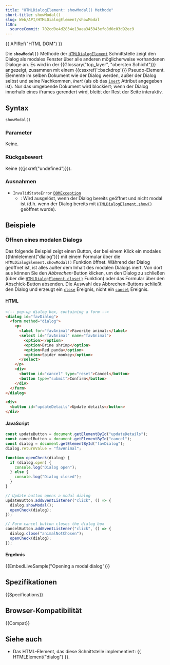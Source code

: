 ```yaml
---
title: "HTMLDialogElement: showModal() Methode"
short-title: showModal()
slug: Web/API/HTMLDialogElement/showModal
l10n:
  sourceCommit: 702cd9e4d2834e13aea345943efc8d0c03d92ec9
---
```


{{ APIRef("HTML DOM") }}

Die **`showModal()`** Methode der
[`HTMLDialogElement`](/de/docs/Web/API/HTMLDialogElement) Schnittstelle zeigt den Dialog als modales Fenster über alle anderen möglicherweise vorhandenen Dialoge an. Es wird in der {{Glossary("top_layer", "obersten Schicht")}} angezeigt, zusammen mit einem {{cssxref('::backdrop')}} Pseudo-Element. Elemente im selben Dokument wie der Dialog werden, außer der Dialog selbst und seine Nachkommen, _inert_ (als ob das [`inert`](/de/docs/Web/HTML/Global_attributes/inert) Attribut angegeben ist). Nur das umgebende Dokument wird blockiert; wenn der Dialog innerhalb eines iframes gerendert wird, bleibt der Rest der Seite interaktiv.

## Syntax

```js-nolint
showModal()
```

### Parameter

Keine.

### Rückgabewert

Keine ({{jsxref("undefined")}}).

### Ausnahmen

- `InvalidStateError` [`DOMException`](/de/docs/Web/API/DOMException)
  - : Wird ausgelöst, wenn der Dialog bereits geöffnet und nicht modal ist (d.h. wenn der Dialog bereits mit [`HTMLDialogElement.show()`](/de/docs/Web/API/HTMLDialogElement/show) geöffnet wurde).

## Beispiele

### Öffnen eines modalen Dialogs

Das folgende Beispiel zeigt einen Button, der bei einem Klick ein modales {{htmlelement("dialog")}} mit einem Formular über die `HTMLDialogElement.showModal()` Funktion öffnet. Während der Dialog geöffnet ist, ist alles außer dem Inhalt des modalen Dialogs inert. Von dort aus können Sie den _Abbrechen_-Button klicken, um den Dialog zu schließen (über die [`HTMLDialogElement.close()`](/de/docs/Web/API/HTMLDialogElement/close) Funktion) oder das Formular über den Abschick-Button absenden. Die Auswahl des Abbrechen-Buttons schließt den Dialog und erzeugt ein [`close`](/de/docs/Web/API/HTMLDialogElement/close_event) Ereignis, nicht ein [`cancel`](/de/docs/Web/API/HTMLDialogElement/cancel_event) Ereignis.

#### HTML

```html
<!-- pop-up dialog box, containing a form -->
<dialog id="favDialog">
  <form method="dialog">
    <p>
      <label for="favAnimal">Favorite animal:</label>
      <select id="favAnimal" name="favAnimal">
        <option></option>
        <option>Brine shrimp</option>
        <option>Red panda</option>
        <option>Spider monkey</option>
      </select>
    </p>
    <div>
      <button id="cancel" type="reset">Cancel</button>
      <button type="submit">Confirm</button>
    </div>
  </form>
</dialog>

<div>
  <button id="updateDetails">Update details</button>
</div>
```

#### JavaScript

```js
const updateButton = document.getElementById("updateDetails");
const cancelButton = document.getElementById("cancel");
const dialog = document.getElementById("favDialog");
dialog.returnValue = "favAnimal";

function openCheck(dialog) {
  if (dialog.open) {
    console.log("Dialog open");
  } else {
    console.log("Dialog closed");
  }
}

// Update button opens a modal dialog
updateButton.addEventListener("click", () => {
  dialog.showModal();
  openCheck(dialog);
});

// Form cancel button closes the dialog box
cancelButton.addEventListener("click", () => {
  dialog.close("animalNotChosen");
  openCheck(dialog);
});
```

#### Ergebnis

{{EmbedLiveSample("Opening a modal dialog")}}

## Spezifikationen

{{Specifications}}

## Browser-Kompatibilität

{{Compat}}

## Siehe auch

- Das HTML-Element, das diese Schnittstelle implementiert: {{ HTMLElement("dialog") }}.
